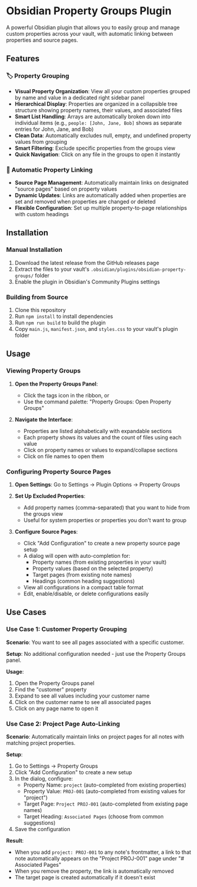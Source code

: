# Obsidian Property Groups Plugin

A powerful Obsidian plugin that allows you to easily group and manage custom properties across your vault, with automatic linking between properties and source pages.

## Features

### 🏷️ Property Grouping
- **Visual Property Organization**: View all your custom properties grouped by name and value in a dedicated right sidebar panel
- **Hierarchical Display**: Properties are organized in a collapsible tree structure showing property names, their values, and associated files
- **Smart List Handling**: Arrays are automatically broken down into individual items (e.g., `people: [John, Jane, Bob]` shows as separate entries for John, Jane, and Bob)
- **Clean Data**: Automatically excludes null, empty, and undefined property values from grouping
- **Smart Filtering**: Exclude specific properties from the groups view
- **Quick Navigation**: Click on any file in the groups to open it instantly

### 🔗 Automatic Property Linking
- **Source Page Management**: Automatically maintain links on designated "source pages" based on property values
- **Dynamic Updates**: Links are automatically added when properties are set and removed when properties are changed or deleted
- **Flexible Configuration**: Set up multiple property-to-page relationships with custom headings

## Installation

### Manual Installation
1. Download the latest release from the GitHub releases page
2. Extract the files to your vault's `.obsidian/plugins/obsidian-property-groups/` folder
3. Enable the plugin in Obsidian's Community Plugins settings

### Building from Source
1. Clone this repository
2. Run `npm install` to install dependencies
3. Run `npm run build` to build the plugin
4. Copy `main.js`, `manifest.json`, and `styles.css` to your vault's plugin folder

## Usage

### Viewing Property Groups

1. **Open the Property Groups Panel**: 
   - Click the tags icon in the ribbon, or
   - Use the command palette: "Property Groups: Open Property Groups"

2. **Navigate the Interface**:
   - Properties are listed alphabetically with expandable sections
   - Each property shows its values and the count of files using each value
   - Click on property names or values to expand/collapse sections
   - Click on file names to open them

### Configuring Property Source Pages

1. **Open Settings**: Go to Settings → Plugin Options → Property Groups

2. **Set Up Excluded Properties**:
   - Add property names (comma-separated) that you want to hide from the groups view
   - Useful for system properties or properties you don't want to group

3. **Configure Source Pages**:
   - Click "Add Configuration" to create a new property source page setup
   - A dialog will open with auto-completion for:
     - Property names (from existing properties in your vault)
     - Property values (based on the selected property)
     - Target pages (from existing note names)
     - Headings (common heading suggestions)
   - View all configurations in a compact table format
   - Edit, enable/disable, or delete configurations easily

## Use Cases

### Use Case 1: Customer Property Grouping
**Scenario**: You want to see all pages associated with a specific customer.

**Setup**: No additional configuration needed - just use the Property Groups panel.

**Usage**: 
1. Open the Property Groups panel
2. Find the "customer" property
3. Expand to see all values including your customer name
4. Click on the customer name to see all associated pages
5. Click on any page name to open it

### Use Case 2: Project Page Auto-Linking
**Scenario**: Automatically maintain links on project pages for all notes with matching project properties.

**Setup**:
1. Go to Settings → Property Groups
2. Click "Add Configuration" to create a new setup
3. In the dialog, configure:
   - Property Name: `project` (auto-completed from existing properties)
   - Property Value: `PROJ-001` (auto-completed from existing values for "project")
   - Target Page: `Project PROJ-001` (auto-completed from existing page names)
   - Target Heading: `Associated Pages` (choose from common suggestions)
4. Save the configuration

**Result**: 
- When you add `project: PROJ-001` to any note's frontmatter, a link to that note automatically appears on the "Project PROJ-001" page under "# Associated Pages"
- When you remove the property, the link is automatically removed
- The target page is created automatically if it doesn't exist
